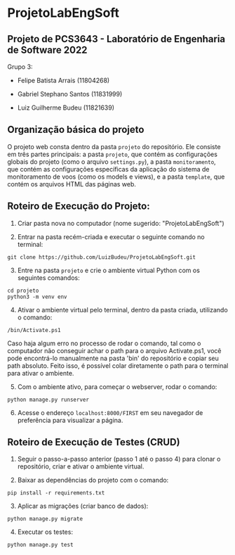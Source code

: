 # ProjetoLabEngSoft


## Projeto de PCS3643 - Laboratório de Engenharia de Software 2022
Grupo 3:

- Felipe Batista Arrais   (11804268)

- Gabriel Stephano Santos (11831999)

- Luiz Guilherme Budeu    (11821639)


## Organização básica do projeto


O projeto web consta dentro da pasta ```projeto``` do repositório. Ele consiste em três partes principais: a pasta ```projeto```, que contém as configurações globais do projeto (como o arquivo ```settings.py```), a pasta ```monitoramento```, que contém as configurações específicas da aplicação do sistema de monitoramento de voos (como os models e views), e a pasta ```template```, que contém os arquivos HTML das páginas web.


## Roteiro de Execução do Projeto:
1. Criar pasta nova no computador (nome sugerido: "ProjetoLabEngSoft")


2. Entrar na pasta recém-criada e executar o seguinte comando no terminal:
```
git clone https://github.com/LuizBudeu/ProjetoLabEngSoft.git
```


3. Entre na pasta ```projeto``` e crie o ambiente virtual Python com os seguintes comandos:
```
cd projeto
python3 -m venv env
```


4. Ativar o ambiente virtual pelo terminal, dentro da pasta criada, utilizando o comando:
```
/bin/Activate.ps1
```
Caso haja algum erro no processo de rodar o comando, tal como o computador não conseguir achar o path para o arquivo Activate.ps1, você pode encontrá-lo manualmente na pasta 'bin' do repositório e copiar seu path absoluto. Feito isso, é possível colar diretamente o path para o terminal para ativar o ambiente.


5. Com o ambiente ativo, para começar o webserver, rodar o comando:
```
python manage.py runserver
```


6. Acesse o endereço ```localhost:8000/FIRST``` em seu navegador de preferência para visualizar a página. 


## Roteiro de Execução de Testes (CRUD)
1. Seguir o passo-a-passo anterior (passo 1 até o passo 4) para clonar o repositório, criar e ativar o ambiente virtual.

2. Baixar as dependências do projeto com o comando:
```
pip install -r requirements.txt
```

3. Aplicar as migrações (criar banco de dados):
```
python manage.py migrate
```

4. Executar os testes:
```
python manage.py test
```



